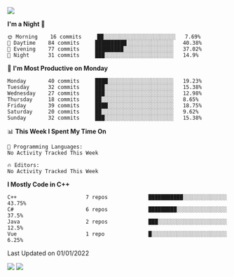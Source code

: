 ![](https://komarev.com/ghpvc/?username=lilpidgey&color=red)
<!--START_SECTION:waka-->
**I'm a Night 🦉** 

```text
🌞 Morning    16 commits     ██░░░░░░░░░░░░░░░░░░░░░░░   7.69% 
🌆 Daytime    84 commits     ██████████░░░░░░░░░░░░░░░   40.38% 
🌃 Evening    77 commits     █████████░░░░░░░░░░░░░░░░   37.02% 
🌙 Night      31 commits     ███░░░░░░░░░░░░░░░░░░░░░░   14.9%

```
📅 **I'm Most Productive on Monday** 

```text
Monday       40 commits     ████░░░░░░░░░░░░░░░░░░░░░   19.23% 
Tuesday      32 commits     ███░░░░░░░░░░░░░░░░░░░░░░   15.38% 
Wednesday    27 commits     ███░░░░░░░░░░░░░░░░░░░░░░   12.98% 
Thursday     18 commits     ██░░░░░░░░░░░░░░░░░░░░░░░   8.65% 
Friday       39 commits     ████░░░░░░░░░░░░░░░░░░░░░   18.75% 
Saturday     20 commits     ██░░░░░░░░░░░░░░░░░░░░░░░   9.62% 
Sunday       32 commits     ███░░░░░░░░░░░░░░░░░░░░░░   15.38%

```


📊 **This Week I Spent My Time On** 

```text
💬 Programming Languages: 
No Activity Tracked This Week

🔥 Editors: 
No Activity Tracked This Week

```

**I Mostly Code in C++** 

```text
C++                      7 repos             ███████████░░░░░░░░░░░░░░   43.75% 
C#                       6 repos             █████████░░░░░░░░░░░░░░░░   37.5% 
Java                     2 repos             ███░░░░░░░░░░░░░░░░░░░░░░   12.5% 
Vue                      1 repo              █░░░░░░░░░░░░░░░░░░░░░░░░   6.25%

```



 Last Updated on 01/01/2022
<!--END_SECTION:waka-->
![](https://hit.yhype.me/github/profile?user_id=42968544)
![](https://komarev.com/ghpvc/?lilpidgey)
